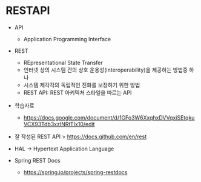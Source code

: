 # RESTAPI

- API
  - Application Programming Interface

- REST
  - REpresentational State Transfer
  - 인터넷 상의 시스템 간의 상호 운용성(interoperability)을 제공하는 방법중 하나
  - 시스템 제각각의 독립적인 진화를 보장하기 위한 방법
  - REST API: REST 아키텍처 스타일을 따르는 API
 
- 학습자료
  - https://docs.google.com/document/d/1GFo3W6XxqhxDVVqxiSEtqkuVCX93Tdb3xzINRtTIx10/edit

- 잘 작성된 REST API > https://docs.github.com/en/rest
- HAL -> Hypertext Application Language

- Spring REST Docs
  - https://spring.io/projects/spring-restdocs
